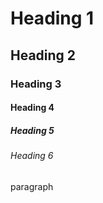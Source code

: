 <!-- Heading -->

# Heading 1

## Heading 2

### Heading 3

#### Heading 4

##### Heading 5

###### Heading 6

paragraph

## <!-- Line -->
